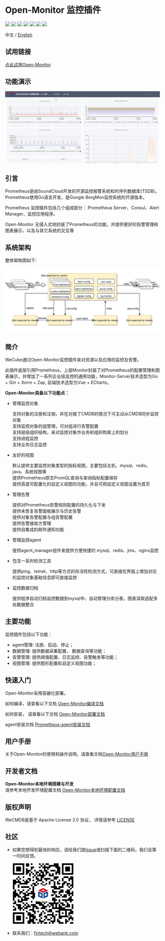 # Open-Monitor 监控插件

<p align="left">
    <a href="https://opensource.org/licenses/Apache-2.0" alt="License">
        <img src="https://img.shields.io/badge/License-Apache%202.0-blue.svg" /></a>
    <a href="https://github.com/WeBankPartners/open-monitor/tree/v1.0.1" alt="release">
        <img src="https://img.shields.io/github/v/release/WeBankPartners/open-monitor.svg" /></a>
    <a href="#" alt="Code Size">
        <img src="https://img.shields.io/github/languages/code-size/WeBankPartners/open-monitor.svg" /></a>
    <a href="#" alt="Java">
        <img src="https://img.shields.io/badge/language-go-orange.svg" /></a>
    <a href="#" alt="Vue">
        <img src="https://img.shields.io/badge/language-vue-green.svg" /></a>
    <a href="https://github.com/WeBankPartners/open-monitor/graphs/contributors" alt="Contributors">
        <img src="https://img.shields.io/github/contributors/WeBankPartners/open-monitor" /></a>
    <a href="https://github.com/WeBankPartners/open-monitor/pulse" alt="Activity">
        <img src="https://img.shields.io/github/commit-activity/m/WeBankPartners/open-monitor" /></a>
</p>

中文 / [English](README.md)

## 试用链接
[点此试用Open-Monitor](https://sandbox.webank.com/wecube-monitor)

## 功能演示
<img src="./wiki/images/wecube-monitor01.gif" />

## 引言  
Prometheus是由SoundCloud开发的开源监控报警系统和时序列数据库(TSDB)。Prometheus使用Go语言开发，是Google BorgMon监控系统的开源版本。

Prometheus 监控插件包括几个组成部分： Prometheus Server、Consul、Alert Manager、监控应用程序。

Open-Monitor 无侵入式地封装了Prometheus的功能，并提供更好的告警管理和图表展示，以及与其它系统的交互等

## 系统架构
整体架构图如下:  

![Open-Monitor架构图](wiki/images/Architecture.svg)


## 简介
WeCube通过Open-Monitor监控插件来对资源以及应用的监控及告警。

此插件底层引用Prometheus，上层Monitor封装了对Prometheus的配置管理和图表展示，并增加了一系列企业级监控的通用功能，Monitor-Server技术选型为Go + Gin + Xorm + Zap, 前端技术选型为Vue + ECharts。

**Open-Monitor具备以下功能点：**

- 管理监控对象

    支持对象的注册和注销，并在对接了CMDB的情况下可主动从CMDB同步监控对象  
    支持监控对象的组管理，可对组进行告警配置  
    支持层级组织结构，来对监控对象作业务和组织构架上的划分  
    支持进程监控  
    支持业务日志监控
    
    
- 友好的视图

    默认提供主要监控对象类型的指标视图，主要包括主机、mysql、redis、java、系统视图等  
    提供Prometheus原生PromQL查询与查询指标配置保存  
    提供高度可配置化的自定义视图的功能，并且可把自定义视图设置为首页  
    
- 管理告警

    提供对Prometheus告警规则配置的持久化与下发  
    提供未恢复告警面板展示与历史告警  
    提供对象告警配置与组告警配置  
    提供告警接收方管理  
    提供自集成的邮件通知功能  
    
- 管理监控agent

    提供agent_manager组件来提供方便快捷的 mysql、redis、jmx、nginx监控
    
- 包含一系列检测工具

    提供ping、telnet、http等方式的存活性检测方式，可直接在界面上增加对应的监控对象基础信息即可直接监控
    
- 监控数据归档

    提供程序自动归档监控数据到mysql中，自动管理分库分表，图表读取适配多处数据整合
    

## 主要功能
监控插件包括以下功能：

- agent管理: 注册、启动、停止；
- 数据管理: 提供数据采集配置， 数据查询等功能；
- 告警管理: 提供阈值配置、日志监控、告警触发等功能；
- 视图管理: 提供图形配置和自定义视图功能；

## 快速入门
Open-Monitor采用容器化部署。

如何编译，请查看以下文档
[Open-Monitor编译文档](wiki/compile_guide_new.md)

如何安装， 请查看以下文档
[Open-Monitor部署文档](wiki/install_guide.md)

agent安装文档
[Prometheus-agent安装文档](wiki/install_agent.md)

## 用户手册
关于Open-Monitor的使用和操作说明，请查看文档[Open-Monitor用户手册](wiki/user_guide.md)

## 开发者文档
**Open-Monitor本地环境搭建与开发**  
请参考本地开发环境配置文档 [Open-Monitor本地环境配置文档](wiki/develop_local_guide.md)

## 版权声明
WeCMDB是基于 Apache License 2.0 协议， 详情请参考
[LICENSE](LICENSE)

## 社区
- 如果您想得到最快的响应，请给我们提[Issue](https://github.com/WeBankPartners/open-monitor/issues/new/choose)或扫描下面的二维码，我们会第一时间反馈。

	<div align="left">
	<img src="wiki/images/wecube_qr_code.png"  height="200" width="200">
	</div>


- 联系我们：fintech@webank.com
